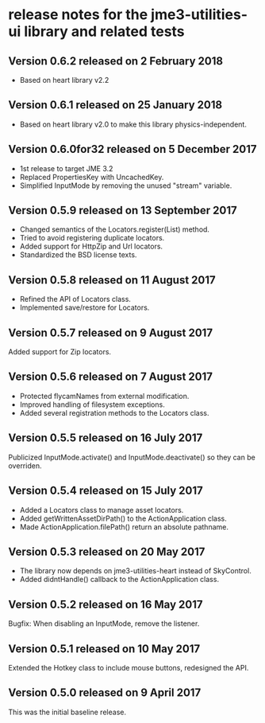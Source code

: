# release notes for the jme3-utilities-ui library and related tests

## Version 0.6.2 released on 2 February 2018

 + Based on heart library v2.2

## Version 0.6.1 released on 25 January 2018

 + Based on heart library v2.0 to make this library physics-independent.

## Version 0.6.0for32 released on 5 December 2017

 + 1st release to target JME 3.2
 + Replaced PropertiesKey with UncachedKey.
 + Simplified InputMode by removing the unused "stream" variable.

## Version 0.5.9 released on 13 September 2017

 + Changed semantics of the Locators.register(List) method.
 + Tried to avoid registering duplicate locators.
 + Added support for HttpZip and Url locators.
 + Standardized the BSD license texts.

## Version 0.5.8 released on 11 August 2017

 + Refined the API of Locators class.
 + Implemented save/restore for Locators.

## Version 0.5.7 released on 9 August 2017

 Added support for Zip locators.

## Version 0.5.6 released on 7 August 2017

+ Protected flycamNames from external modification.
+ Improved handling of filesystem exceptions.
+ Added several registration methods to the Locators class.

## Version 0.5.5 released on 16 July 2017

Publicized InputMode.activate() and InputMode.deactivate() so they can be
overriden.

## Version 0.5.4 released on 15 July 2017

+ Added a Locators class to manage asset locators.
+ Added getWrittenAssetDirPath() to the ActionApplication class.
+ Made ActionApplication.filePath() return an absolute pathname.

## Version 0.5.3 released on 20 May 2017

+ The library now depends on jme3-utilities-heart instead of SkyControl.
+ Added didntHandle() callback to the ActionApplication class.

## Version 0.5.2 released on 16 May 2017

Bugfix: When disabling an InputMode, remove the listener.

## Version 0.5.1 released on 10 May 2017

Extended the Hotkey class to include mouse buttons, redesigned the API.

## Version 0.5.0 released on 9 April 2017

This was the initial baseline release.